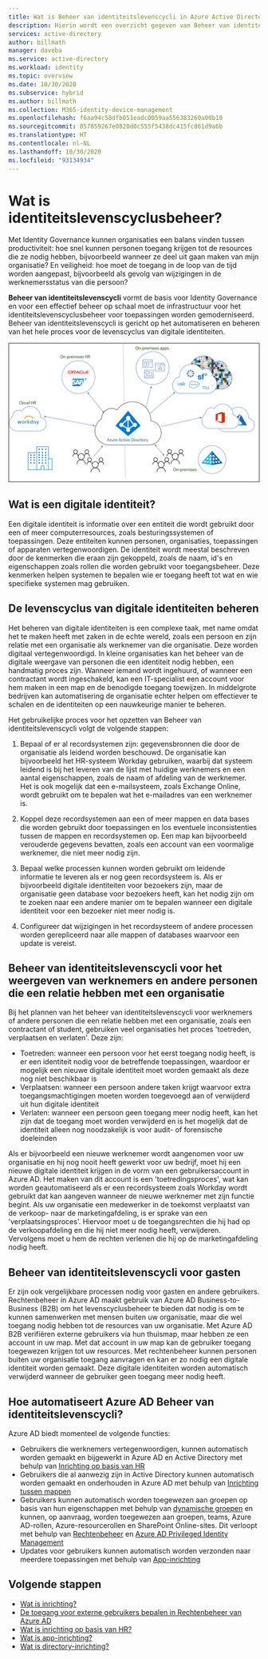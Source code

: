 ```yaml
---
title: Wat is Beheer van identiteitslevenscycli in Azure Active Directory? | Microsoft Docs
description: Hierin wordt een overzicht gegeven van Beheer van identiteitslevenscycli.
services: active-directory
author: billmath
manager: daveba
ms.service: active-directory
ms.workload: identity
ms.topic: overview
ms.date: 10/30/2020
ms.subservice: hybrid
ms.author: billmath
ms.collection: M365-identity-device-management
ms.openlocfilehash: f6aa94c58dfb051eadc0059aa556383260a00b10
ms.sourcegitcommit: 857859267e0820d0c555f5438dc415fc861d9a6b
ms.translationtype: HT
ms.contentlocale: nl-NL
ms.lasthandoff: 10/30/2020
ms.locfileid: "93134934"
---
```

# <a name="what-is-identity-lifecycle-management"></a>Wat is identiteitslevenscyclusbeheer?

Met Identity Governance kunnen organisaties een balans vinden tussen productiviteit: hoe snel kunnen personen toegang krijgen tot de resources die ze nodig hebben, bijvoorbeeld wanneer ze deel uit gaan maken van mijn organisatie? En veiligheid: hoe moet de toegang in de loop van de tijd worden aangepast, bijvoorbeeld als gevolg van wijzigingen in de werknemersstatus van die persoon?

**Beheer van identiteitslevenscycli** vormt de basis voor Identity Governance en voor een effectief beheer op schaal moet de infrastructuur voor het identiteitslevenscyclusbeheer voor toepassingen worden gemoderniseerd. Beheer van identiteitslevenscycli is gericht op het automatiseren en beheren van het hele proces voor de levenscyclus van digitale identiteiten. 

![cloudinrichting](media/what-is-provisioning/cloud-1.png)

## <a name="what-is-a-digital-identity"></a>Wat is een digitale identiteit?

Een digitale identiteit is informatie over een entiteit die wordt gebruikt door een of meer computerresources, zoals besturingssystemen of toepassingen. Deze entiteiten kunnen personen, organisaties, toepassingen of apparaten vertegenwoordigen.  De identiteit wordt meestal beschreven door de kenmerken die eraan zijn gekoppeld, zoals de naam, id's en eigenschappen zoals rollen die worden gebruikt voor toegangsbeheer.  Deze kenmerken helpen systemen te bepalen wie er toegang heeft tot wat en wie specifieke systemen mag gebruiken.  

## <a name="managing-the-lifecycle-of-digital-identities"></a>De levenscyclus van digitale identiteiten beheren

Het beheren van digitale identiteiten is een complexe taak, met name omdat het te maken heeft met zaken in de echte wereld, zoals een persoon en zijn relatie met een organisatie als werknemer van die organisatie. Deze worden digitaal vertegenwoordigd.    In kleine organisaties kan het beheer van de digitale weergave van personen die een identiteit nodig hebben, een handmatig proces zijn. Wanneer iemand wordt ingehuurd, of wanneer een contractant wordt ingeschakeld, kan een IT-specialist een account voor hem maken in een map en de benodigde toegang toewijzen.  In middelgrote bedrijven kan automatisering de organisatie echter helpen om effectiever te schalen en de identiteiten op een nauwkeurige manier te beheren.

Het gebruikelijke proces voor het opzetten van Beheer van identiteitslevenscycli volgt de volgende stappen:

1. Bepaal of er al recordsystemen zijn: gegevensbronnen die door de organisatie als leidend worden beschouwd.  De organisatie kan bijvoorbeeld het HR-systeem Workday gebruiken, waarbij dat systeem leidend is bij het leveren van de lijst met huidige werknemers en een aantal eigenschappen, zoals de naam of afdeling van de werknemer.  Het is ook mogelijk dat een e-mailsysteem, zoals Exchange Online, wordt gebruikt om te bepalen wat het e-mailadres van een werknemer is.

2. Koppel deze recordsystemen aan een of meer mappen en data bases die worden gebruikt door toepassingen en los eventuele inconsistenties tussen de mappen en recordsystemen op. Een map kan bijvoorbeeld verouderde gegevens bevatten, zoals een account van een voormalige werknemer, die niet meer nodig zijn. 

3. Bepaal welke processen kunnen worden gebruikt om leidende informatie te leveren als er nog geen recordsysteem is.  Als er bijvoorbeeld digitale identiteiten voor bezoekers zijn, maar de organisatie geen database voor bezoekers heeft, kan het nodig zijn om te zoeken naar een andere manier om te bepalen wanneer een digitale identiteit voor een bezoeker niet meer nodig is.

4. Configureer dat wijzigingen in het recordsysteem of andere processen worden gerepliceerd naar alle mappen of databases waarvoor een update is vereist.

## <a name="identity-lifecycle-management-for-representing-employees-and-other-individuals-with-an-organizational-relationship"></a>Beheer van identiteitslevenscycli voor het weergeven van werknemers en andere personen die een relatie hebben met een organisatie

Bij het plannen van het beheer van identiteitslevenscycli voor werknemers of andere personen die een relatie hebben met een organisatie, zoals een contractant of student, gebruiken veel organisaties het proces 'toetreden, verplaatsen en verlaten'.  Deze zijn:
    
   - Toetreden: wanneer een persoon voor het eerst toegang nodig heeft, is er een identiteit nodig voor de betreffende toepassingen, waardoor er mogelijk een nieuwe digitale identiteit moet worden gemaakt als deze nog niet beschikbaar is
   - Verplaatsen: wanneer een persoon andere taken krijgt waarvoor extra toegangsmachtigingen moeten worden toegevoegd aan of verwijderd uit hun digitale identiteit
   - Verlaten: wanneer een persoon geen toegang meer nodig heeft, kan het zijn dat de toegang moet worden verwijderd en is het mogelijk dat de identiteit alleen nog noodzakelijk is voor audit- of forensische doeleinden

Als er bijvoorbeeld een nieuwe werknemer wordt aangenomen voor uw organisatie en hij nog nooit heeft gewerkt voor uw bedrijf, moet hij een nieuwe digitale identiteit krijgen in de vorm van een gebruikersaccount in Azure AD.  Het maken van dit account is een 'toetredingsproces', wat kan worden geautomatiseerd als er een recordsysteem zoals Workday wordt gebruikt dat kan aangeven wanneer de nieuwe werknemer met zijn functie begint.  Als uw organisatie een medewerker in de toekomst verplaatst van de verkoop- naar de marketingafdeling, is er sprake van een 'verplaatsingsproces'.  Hiervoor moet u de toegangsrechten die hij had op de verkoopafdeling en die hij niet meer nodig heeft, verwijderen. Vervolgens moet u hem de rechten verlenen die hij op de marketingafdeling nodig heeft.

## <a name="identity-lifecycle-management-for-guests"></a>Beheer van identiteitslevenscycli voor gasten

Er zijn ook vergelijkbare processen nodig voor gasten en andere gebruikers.  Rechtenbeheer in Azure AD maakt gebruik van Azure AD Business-to-Business (B2B) om het levenscyclusbeheer te bieden dat nodig is om te kunnen samenwerken met mensen buiten uw organisatie, maar die wel toegang nodig hebben tot de resources van uw organisatie. Met Azure AD B2B verifiëren externe gebruikers via hun thuismap, maar hebben ze een account in uw map. Met dat account in uw map kan de gebruiker toegang toegewezen krijgen tot uw resources.  Met rechtenbeheer kunnen personen buiten uw organisatie toegang aanvragen en kan er zo nodig een digitale identiteit worden gemaakt. Deze digitale identiteiten worden automatisch verwijderd wanneer de gebruiker geen toegang meer nodig heeft.  

## <a name="how-does-azure-ad-automate-identity-lifecycle-management"></a>Hoe automatiseert Azure AD Beheer van identiteitslevenscycli?

Azure AD biedt momenteel de volgende functies:

* Gebruikers die werknemers vertegenwoordigen, kunnen automatisch worden gemaakt en bijgewerkt in Azure AD en Active Directory met behulp van [Inrichting op basis van HR](what-is-hr-driven-provisioning.md)
* Gebruikers die al aanwezig zijn in Active Directory kunnen automatisch worden gemaakt en onderhouden in Azure AD met behulp van [Inrichting tussen mappen](what-is-inter-directory-provisioning.md)
* Gebruikers kunnen automatisch worden toegewezen aan groepen op basis van hun eigenschappen met behulp van [dynamische groepen](../external-identities/use-dynamic-groups.md#what-are-dynamic-groups) en kunnen, op aanvraag, worden toegewezen aan groepen, teams, Azure AD-rollen, Azure-resourcerollen en SharePoint Online-sites. Dit verloopt met behulp van [Rechtenbeheer](entitlement-management-scenarios.md) en [Azure AD Privileged Identity Management](../privileged-identity-management/pim-configure.md)
* Updates voor gebruikers kunnen automatisch worden verzonden naar meerdere toepassingen met behulp van [App-inrichting](what-is-app-provisioning.md)

## <a name="next-steps"></a>Volgende stappen 

- [Wat is inrichting?](what-is-provisioning.md)
- [De toegang voor externe gebruikers bepalen in Rechtenbeheer van Azure AD](/azure/active-directory/governance/entitlement-management-external-users.md)
- [Wat is inrichting op basis van HR?](what-is-hr-driven-provisioning.md)
- [Wat is app-inrichting?](what-is-app-provisioning.md)
- [Wat is directory-inrichting?](what-is-inter-directory-provisioning.md)
